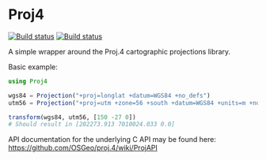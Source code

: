 # Proj4

[![Build status](https://travis-ci.org/JuliaGeo/Proj4.jl.svg?branch=master)](https://travis-ci.org/JuliaGeo/Proj4.jl)
[![Build status](https://ci.appveyor.com/api/projects/status/tscgm13l1pvajqqa/branch/master?svg=true)](https://ci.appveyor.com/project/JuliaGeo/proj4-jl/branch/master)

A simple wrapper around the Proj.4 cartographic projections library.

Basic example:

```julia
using Proj4

wgs84 = Projection("+proj=longlat +datum=WGS84 +no_defs")
utm56 = Projection("+proj=utm +zone=56 +south +datum=WGS84 +units=m +no_defs")

transform(wgs84, utm56, [150 -27 0])
# Should result in [202273.913 7010024.033 0.0]
```

API documentation for the underlying C API may be found here:
https://github.com/OSGeo/proj.4/wiki/ProjAPI
